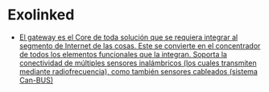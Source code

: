 # Exolinked

- [El gateway es el Core de toda solución que se requiera integrar al segmento de Internet de las cosas. Este se convierte en el concentrador de todos los elementos funcionales que la integran. Soporta la conectividad de múltiples sensores inalámbricos (los cuales transmiten mediante radiofrecuencia), como también sensores cableados (sistema Can-BUS)](http://exolinked.com/gateway/)